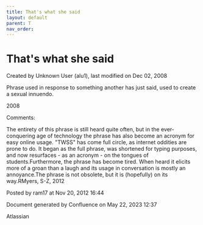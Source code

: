 ```yaml
---
title: That's what she said
layout: default
parent: T
nav_order:
---
```


# That's what she said

Created by  Unknown User (alu1), last modified on Dec 02, 2008

Phrase used in response to something another has just said, used to create a sexual innuendo.

2008 

Comments:

The entirety of this phrase is still heard quite often, but in the ever-conquering age of technology the phrase has also become an acronym for easy online usage. &quot;TWSS&quot; has come full circle, as internet oddities are prone to do. It began as the full phrase, was shortened for typing purposes, and now resurfaces - as an acronym - on the tongues of students.Furthermore, the phrase has become tired. When heard it elicits more of a groan than a laugh and its usage in conversation is mostly an annoyance.The phrase is not obsolete, but it is (hopefully) on its way.RMyers, S-Z, 2012

Posted by ram17 at Nov 20, 2012 16:44

Document generated by Confluence on May 22, 2023 12:37

Atlassian
